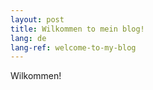 ```yaml
---
layout: post
title: Wilkommen to mein blog!
lang: de
lang-ref: welcome-to-my-blog
---
```


Wilkommen!